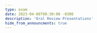 ```yaml
---
type: exam
date: 2023-04-06T08:30:00 -0300
description: 'Oral Review Presentations'
hide_from_announcments: true
---
```

